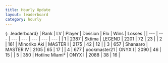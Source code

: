 ```yaml
---
title: Hourly Update
layout: leaderboard
category: hourly
---
```


{: .leaderboard}
| Rank | LV | Player | Division | Elo | Wins | Losses |
| --- | --- | --- | --- | --- | --- | --- |
| <span data-change="0">1</span> | 2387 | <span title="ID: 353063">Sktima</span> | LEGEND | <span data-change="0">2201</span> | <span data-change="0">72</span> | <span data-change="0">23</span> |
| <span data-change="0">2</span> | 161 | <span title="ID: 456466">Minoriko Aki</span> | MASTER I | <span data-change="0">2175</span> | <span data-change="0">42</span> | <span data-change="0">12</span> |
| <span data-change="1">3</span> | 657 | <span title="ID: 152948">Shanaaro</span> | MASTER IV | <span data-change="0">2105</span> | <span data-change="0">65</span> | <span data-change="0">17</span> |
| <span data-change="1">4</span> | 677 | <span title="ID: 652474">pookmaster21</span> | ONYX I | <span data-change="0">2090</span> | <span data-change="0">46</span> | <span data-change="0">15</span> |
| <span data-change="-2">5</span> | 350 | <span title="ID: 488578">Hotline Miami²</span> | ONYX I | <span data-change="-18">2088</span> | <span data-change="1">38</span> | <span data-change="3">16</span> |